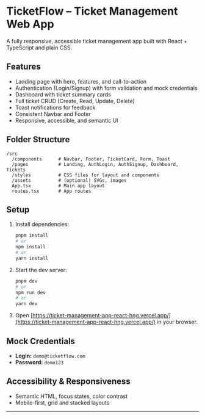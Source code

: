 # TicketFlow – Ticket Management Web App

A fully responsive, accessible ticket management app built with React + TypeScript and plain CSS.

## Features

- Landing page with hero, features, and call-to-action
- Authentication (Login/Signup) with form validation and mock credentials
- Dashboard with ticket summary cards
- Full ticket CRUD (Create, Read, Update, Delete)
- Toast notifications for feedback
- Consistent Navbar and Footer
- Responsive, accessible, and semantic UI

## Folder Structure

```
/src
  /components      # Navbar, Footer, TicketCard, Form, Toast
  /pages           # Landing, AuthLogin, AuthSignup, Dashboard, Tickets
  /styles          # CSS files for layout and components
  /assets          # (optional) SVGs, images
  App.tsx          # Main app layout
  routes.tsx       # App routes
```

## Setup

1. Install dependencies:
   ```bash
   pnpm install
   # or
   npm install
   # or
   yarn install
   ```
2. Start the dev server:
   ```bash
   pnpm dev
   # or
   npm run dev
   # or
   yarn dev
   ```
3. Open [https://ticket-management-app-react-hng.vercel.app/](https://ticket-management-app-react-hng.vercel.app/) in your browser.

## Mock Credentials

- **Login:** `demo@ticketflow.com`
- **Password:** `demo123`

## Accessibility & Responsiveness

- Semantic HTML, focus states, color contrast
- Mobile-first, grid and stacked layouts

---
